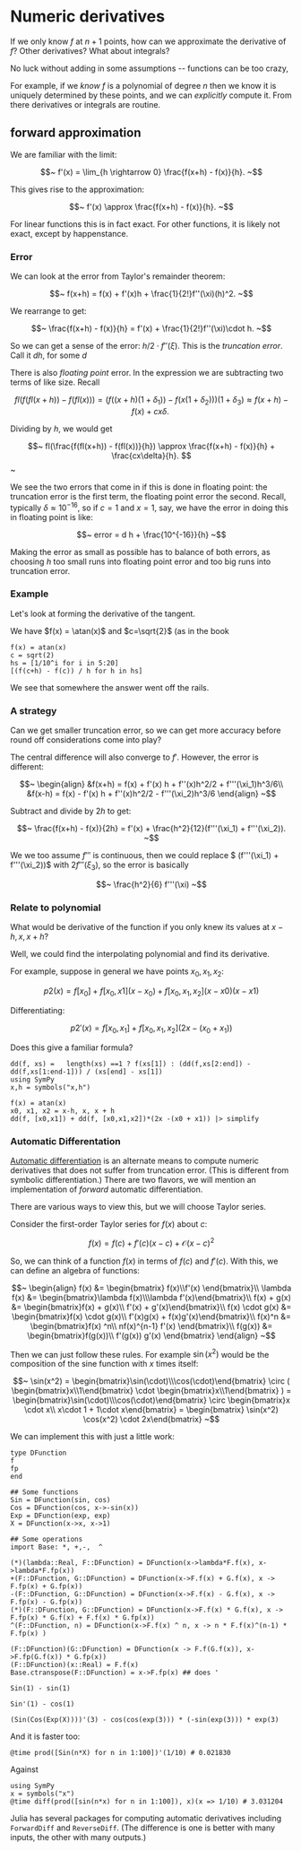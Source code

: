 # Numeric derivatives

If we only know $f$ at $n+1$ points, how can we approximate the derivative of $f$? Other derivatives? What about integrals?


No luck without adding in some assumptions -- functions can be too crazy,

For example, if we *know* $f$ is a polynomial of degree $n$ then we know it is uniquely determined by these points, and we can *explicitly* compute it. From there derivatives or integrals are routine.

## forward approximation

We are familiar with the limit:

$$~
f'(x) = \lim_{h \rightarrow 0} \frac{f(x+h) - f(x)}{h}.
~$$

This gives rise to the approximation:

$$~
f'(x) \approx \frac{f(x+h) - f(x)}{h}.
~$$

For linear functions this is in fact exact. For other functions, it is likely not exact, except by happenstance.

### Error

We can look at the error from Taylor's remainder theorem:

$$~
f(x+h) = f(x) + f'(x)h + \frac{1}{2!}f''(\xi)(h)^2.
~$$

We rearrange to get:

$$~
\frac{f(x+h) - f(x)}{h} = f'(x) + \frac{1}{2!}f''(\xi)\cdot h.
~$$

So we can get a sense of the error: $h/2 \cdot f''(\xi)$. This is the *truncation error*. Call it $d h$, for some $d$

There is also *floating point* error. In the expression we are subtracting two terms of like size. Recall

$$~
fl( f(fl(x+h)) - f(fl(x)) ) = (f((x+h)(1+\delta_1)) - f(x(1 + \delta_2)))(1 + \delta_3)
\approx f(x+h) - f(x) + c x \delta.
~$$

Dividing by $h$, we would get

$$~
fl(\frac{f(fl(x+h)) - f(fl(x))}{h}) \approx \frac{f(x+h) - f(x)}{h} + \frac{cx\delta}{h}.
$$~

We see the two errors that come in if this is done in floating point: the truncation error is the first term, the floating point error the second. Recall, typically $\delta \approx 10^{-16}$, so if $c=1$ and $x=1$, say, we have the error in doing this in floating point is like:

$$~
error = d h + \frac{10^{-16}}{h}
~$$

Making the error as small as possible has to balance of both errors, as choosing $h$ too small runs into floating point error and too big runs into truncation error.


### Example

Let's look at forming the derivative of the tangent.

We have $f(x) = \atan(x)$ and $c=\sqrt{2}$ (as in the book

```
f(x) = atan(x)
c = sqrt(2)
hs = [1/10^i for i in 5:20]
[(f(c+h) - f(c)) / h for h in hs]
```

We see that somewhere the answer went off the rails.


### A strategy

Can we get smaller truncation error, so we can get more accuracy before round off considerations come into play?

The central difference will also converge to $f'$. However, the error is different:

$$~
\begin{align}
&f(x+h) = f(x) + f'(x) h + f''(x)h^2/2 + f'''(\xi_1)h^3/6\\
&f(x-h) = f(x) - f'(x) h + f''(x)h^2/2 - f'''(\xi_2)h^3/6
\end{align}
~$$

Subtract and divide by $2h$ to get:

$$~
\frac{f(x+h) - f(x)}{2h} = f'(x) + \frac{h^2}{12}(f'''(\xi_1) + f'''(\xi_2)).
~$$

We we too assume $f'''$ is continuous, then we could replace $ (f'''(\xi_1) + f'''(\xi_2))$ with $2f'''(\xi_3)$, so the error is basically

$$~
\frac{h^2}{6} f'''(\xi)
~$$



### Relate to polynomial

What would be derivative of the function if you only knew its values at $x-h, x, x+h$?

Well, we could find the interpolating polynomial and find its derivative.

For example, suppose in general we have points $x_0, x_1, x_2$:

$$~
p2(x) = f[x_0] + f[x_0,x1](x-x_0) + f[x_0,x_1,x_2] (x-x0)(x-x1)
~$$

Differentiating:

$$~
p2'(x) = f[x_0,x_1] + f[x_0, x_1, x_2](2x - (x_0+x_1))
~$$

Does this give a familiar formula?

```
dd(f, xs) =   length(xs) ==1 ? f(xs[1]) : (dd(f,xs[2:end]) - dd(f,xs[1:end-1])) / (xs[end] - xs[1])
using SymPy
x,h = symbols("x,h")

f(x) = atan(x)
x0, x1, x2 = x-h, x, x + h
dd(f, [x0,x1]) + dd(f, [x0,x1,x2])*(2x -(x0 + x1)) |> simplify
```

### Automatic Differentation

[Automatic differentiation](https://en.wikipedia.org/wiki/Automatic_differentiation) is an alternate means to compute numeric derivatives that does not suffer from truncation error. (This is different from symbolic differentiation.) There are two flavors, we will mention an implementation of *forward* automatic differentiation.

There are various ways to view this, but we will choose Taylor series.

Consider the first-order Taylor series for $f(x)$ about $c$:

$$~
f(x) = f(c) + f'(c)(x-c) + \mathcal{O}(x-c)^2
~$$

So, we can think of a function $f(x)$ in terms of $f(c)$ and $f'(c)$. With this, we can define an algebra of functions:

$$~
\begin{align}
f(x) &= \begin{bmatrix} f(x)\\f'(x) \end{bmatrix}\\
\lambda f(x) &= \begin{bmatrix}\lambda f(x)\\\lambda f'(x)\end{bmatrix}\\
f(x) + g(x) &= \begin{bmatrix}f(x) + g(x)\\ f'(x) + g'(x)\end{bmatrix}\\
f(x) \cdot g(x) &= \begin{bmatrix}f(x) \cdot g(x)\\ f'(x)g(x) + f(x)g'(x)\end{bmatrix}\\
f(x)^n &= \begin{bmatrix}f(x) ^n\\ nf(x)^{n-1} f'(x) \end{bmatrix}\\
f(g(x)) &= \begin{bmatrix}f(g(x))\\ f'(g(x)) g'(x) \end{bmatrix}
\end{align}
~$$


Then we can just follow these rules. For example $\sin(x^2)$ would be the composition of the sine function with $x$ times itself:

$$~
\sin(x^2) =
\begin{bmatrix}\sin(\cdot)\\\cos(\cdot)\end{bmatrix} \circ (
\begin{bmatrix}x\\1\end{bmatrix} \cdot \begin{bmatrix}x\\1\end{bmatrix} )
= \begin{bmatrix}\sin(\cdot)\\\cos(\cdot)\end{bmatrix} \circ
\begin{bmatrix}x \cdot x\\ x\cdot 1 + 1\cdot x\end{bmatrix}
= \begin{bmatrix} \sin(x^2) \cos(x^2) \cdot 2x\end{bmatrix}
~$$

We can implement this with just a little work:

```
type DFunction
f
fp
end

## Some functions
Sin = DFunction(sin, cos)
Cos = DFunction(cos, x->-sin(x))
Exp = DFunction(exp, exp)
X = DFunction(x->x, x->1)

## Some operations
import Base: *, +,-,  ^

(*)(lambda::Real, F::DFunction) = DFunction(x->lambda*F.f(x), x->lambda*F.fp(x))
+(F::DFunction, G::DFunction) = DFunction(x->F.f(x) + G.f(x), x -> F.fp(x) + G.fp(x))
-(F::DFunction, G::DFunction) = DFunction(x->F.f(x) - G.f(x), x -> F.fp(x) - G.fp(x))
(*)(F::DFunction, G::DFunction) = DFunction(x->F.f(x) * G.f(x), x -> F.fp(x) * G.f(x) + F.f(x) * G.fp(x))
^(F::DFunction, n) = DFunction(x->F.f(x) ^ n, x -> n * F.f(x)^(n-1) * F.fp(x) )

(F::DFunction)(G::DFunction) = DFunction(x -> F.f(G.f(x)), x->F.fp(G.f(x)) * G.fp(x))
(F::DFunction)(x::Real) = F.f(x)
Base.ctranspose(F::DFunction) = x->F.fp(x) ## does '
```


```
Sin(1) - sin(1)
```

```
Sin'(1) - cos(1)
```

```
(Sin(Cos(Exp(X))))'(3) - cos(cos(exp(3))) * (-sin(exp(3))) * exp(3)
```

And it is faster too:

```
@time prod([Sin(n*X) for n in 1:100])'(1/10) # 0.021830 
```

Against

```
using SymPy
x = symbols("x")
@time diff(prod([sin(n*x) for n in 1:100]), x)(x => 1/10) # 3.031204
```


Julia has several packages for computing automatic derivatives including
`ForwardDiff` and `ReverseDiff`. (The difference is one is better with
many inputs, the other with many outputs.)
